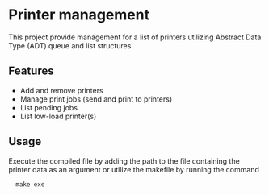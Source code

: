 # Printer management

This project provide management for a list of printers utilizing Abstract Data Type (ADT) queue and list structures.

## Features
- Add and remove printers
- Manage print jobs (send and print to printers)
- List pending jobs
- List low-load printer(s)

## Usage

Execute the compiled file by adding the path to the file containing the printer data as an argument or utilize the makefile by running the command
```
  make exe
```